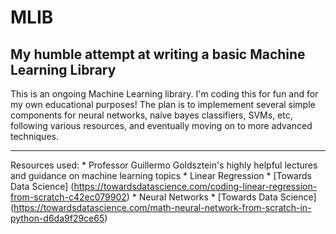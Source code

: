 # MLIB
## My humble attempt at writing a basic Machine Learning Library

This is an ongoing Machine Learning library. I'm coding this for fun and for my own educational purposes! The plan is to implemement several simple components for neural networks, naive bayes classifiers, SVMs, etc, following various resources, and eventually moving on to more advanced techniques.

---

Resources used:
	* Professor Guillermo Goldsztein's highly helpful lectures and guidance on machine learning topics
	* Linear Regression
		* [Towards Data Science] (https://towardsdatascience.com/coding-linear-regression-from-scratch-c42ec079902)
	* Neural Networks
		* [Towards Data Science] (https://towardsdatascience.com/math-neural-network-from-scratch-in-python-d6da9f29ce65)
